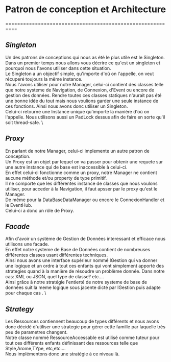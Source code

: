 # **Patron de conception et Architecture**
==========================================================

## *Singleton*
Un des patrons de conceptions qui nous as été le plus utile est le Singleton. \
Dans un premier temps nous allons vous décrire ce qu'est un singleton et pourquoi nous l'avons utiliser dans cette situation. \
Le Singleton a un objectif simple, qu'importe d'où on l'appelle, on veut récuperé toujours la même instance. \
Nous l'avons utiliser pour notre Manager, celui-ci contient des classes telle que notre systeme de Navigation, de Connexion, d'Event ou encore de gestion des données. Rendre toutes ces classes statiques n'aurait pas été une bonne idée du tout mais nous voulions garder une seule instance de ces fonctions. Ainsi nous avons donc utiliser un Singleton.  \
Celui-ci retourne une Instance unique qu'importe la manière d'où on l'appelle. Nous utilisons aussi un PadLock dessus afin de faire en sorte qu'il soit thread-safe. \

## *Proxy*
En parlant de notre Manager, celui-ci implemente un autre patron de conception. \
Un Proxy est un objet par lequel on va passer pour obtenir une requete sur une autre instance qui de base est inaccessible à celui-ci. \
En effet celui-ci fonctionne comme un proxy, notre Manager ne contient aucune méthode et/ou property de type primitif. \
Il ne comporte que les différentes instance de classes que nous voulons utiliser, pour acceder à la Navigation, il faut apsser par le proxy qu'est le Manager.  
De même pour la DataBaseDataManager ou encore le ConnexionHandler et le EventHub. \
Celui-ci a donc un rôle de Proxy.

## *Facade*
Afin d'avoir un système de Gestion de Données interessant et efficace nous utilisons une facade. \
En effet notre systeme de Base de Données contient de nombreuses différentes classes usant différentes techniques. \
Ainsi nous avons une interface supérieur nommé IGestion qui va donner une logique et un ordre à tout ces enfants qui vont simplement apporté des strategies quand à la manière de résoudre un problème donnée. Dans notre cas: XML ou JSON, quel type de classe? etc....  
Ainsi grâce à notre stratégie l'entierté de notre systeme de base de données suit la meme logique sous jacente dicté par IGestion puis adapte pour chaque cas . \

## *Strategy*
Les Ressources contiennent beaucoup de types différents et nous avons donc décidé d'utiliser une strategie pour gérer cette famille par laquelle très peu de parametres changent. \
Notre classe nommé RessourceAccessable est utilisé comme tuteur pour tout ces différents enfants définissant des ressources telle que Style,Arome,TYpe, etc,etc.... \
Nous implémentons donc une stratégie à ce niveau là.  

